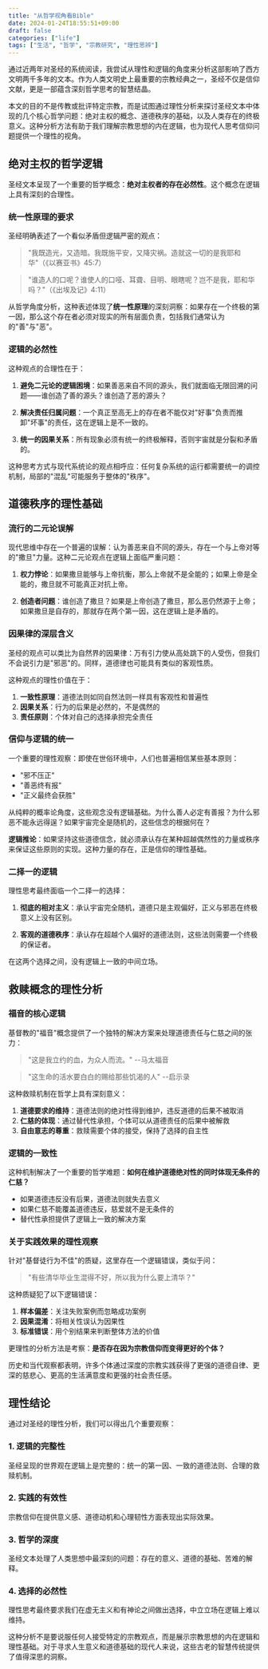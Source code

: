 ```yaml
---
title: "从哲学视角看Bible"
date: 2024-01-24T18:55:51+09:00
draft: false
categories: ["life"]
tags: ["生活", "哲学", "宗教研究", "理性思辨"]
---
```


通过近两年对圣经的系统阅读，我尝试从理性和逻辑的角度来分析这部影响了西方文明两千多年的文本。作为人类文明史上最重要的宗教经典之一，圣经不仅是信仰文献，更是一部蕴含深刻哲学思考的智慧结晶。

本文的目的不是传教或批评特定宗教，而是试图通过理性分析来探讨圣经文本中体现的几个核心哲学问题：绝对主权的概念、道德秩序的基础，以及人类存在的终极意义。这种分析方法有助于我们理解宗教思想的内在逻辑，也为现代人思考信仰问题提供一个理性的视角。

## 绝对主权的哲学逻辑

圣经文本呈现了一个重要的哲学概念：**绝对主权者的存在必然性**。这个概念在逻辑上具有深刻的合理性。

### 统一性原理的要求

圣经明确表述了一个看似矛盾但逻辑严密的观点：

>"我既造光，又造暗。我既施平安，又降灾祸。造就这一切的是我耶和华"（《以赛亚书》45:7）

>"谁造人的口呢？谁使人的口哑、耳聋、目明、眼瞎呢？岂不是我，耶和华吗？"（《出埃及记》4:11）

从哲学角度分析，这种表述体现了**统一性原理**的深刻洞察：如果存在一个终极的第一因，那么这个存在者必须对现实的所有层面负责，包括我们通常认为的"善"与"恶"。

### 逻辑的必然性

这种观点的合理性在于：

1. **避免二元论的逻辑困境**：如果善恶来自不同的源头，我们就面临无限回溯的问题——谁创造了善的源头？谁创造了恶的源头？

2. **解决责任归属问题**：一个真正至高无上的存在者不能仅对"好事"负责而推卸"坏事"的责任，这在逻辑上是不一致的。

3. **统一的因果关系**：所有现象必须有统一的终极解释，否则宇宙就是分裂和矛盾的。

这种思考方式与现代系统论的观点相呼应：任何复杂系统的运行都需要统一的调控机制，局部的"混乱"可能服务于整体的"秩序"。

## 道德秩序的理性基础

### 流行的二元论误解

现代思维中存在一个普遍的误解：认为善恶来自不同的源头，存在一个与上帝对等的"撒旦"力量。这种二元论观点在逻辑上面临严重问题：

1. **权力悖论**：如果撒旦能够与上帝抗衡，那么上帝就不是全能的；如果上帝是全能的，撒旦就不可能真正对抗上帝。

2. **创造者问题**：谁创造了撒旦？如果是上帝创造了撒旦，那么恶仍然源于上帝；如果撒旦是自存的，那就存在两个第一因，这在逻辑上是矛盾的。

### 因果律的深层含义

圣经的观点可以类比为自然界的因果律：万有引力使从高处跳下的人受伤，但我们不会说引力是"邪恶"的。同样，道德律也可能具有类似的客观性质。

这种观点的理性价值在于：

1. **一致性原理**：道德法则如同自然法则一样具有客观性和普遍性
2. **因果关系**：行为的后果是必然的，不是偶然的
3. **责任原则**：个体对自己的选择承担完全责任

### 信仰与逻辑的统一

一个重要的理性观察：即使在世俗环境中，人们也普遍相信某些基本原则：

- "邪不压正"
- "善恶终有报"
- "正义最终会获胜"

从纯粹的概率论角度，这些观念没有逻辑基础。为什么善人必定有善报？为什么邪恶不能永远得逞？如果宇宙完全是随机的，这些信念的根据何在？

**逻辑推论**：如果坚持这些道德信念，就必须承认存在某种超越偶然性的力量或秩序来保证这些原则的实现。这种力量的存在，正是信仰的理性基础。

### 二择一的逻辑

理性思考最终面临一个二择一的选择：

1. **彻底的相对主义**：承认宇宙完全随机，道德只是主观偏好，正义与邪恶在终极意义上没有区别。

2. **客观的道德秩序**：承认存在超越个人偏好的道德法则，这些法则需要一个终极的保证者。

在这两个选择之间，没有逻辑上一致的中间立场。

## 救赎概念的理性分析

### 福音的核心逻辑

基督教的"福音"概念提供了一个独特的解决方案来处理道德责任与仁慈之间的张力：

>"这是我立约的血，为众人而流。" --马太福音

>"这生命的活水要白白的赐给那些饥渴的人" --启示录

这种救赎机制在哲学上具有深刻意义：

1. **道德要求的维持**：道德法则的绝对性得到维护，违反道德的后果不被取消
2. **仁慈的体现**：通过替代性承担，个体可以从道德责任的后果中被解救
3. **自由意志的尊重**：救赎需要个体的接受，保持了选择的自主性

### 逻辑的一致性

这种机制解决了一个重要的哲学难题：**如何在维护道德绝对性的同时体现无条件的仁慈？**

- 如果道德违反没有后果，道德法则就失去意义
- 如果仁慈不能覆盖道德违反，慈爱就不是无条件的
- 替代性承担提供了逻辑上一致的解决方案

### 关于实践效果的理性观察

针对"基督徒行为不佳"的质疑，这里存在一个逻辑错误，类似于问：

>"有些清华毕业生混得不好，所以我为什么要上清华？"

这种质疑犯了以下逻辑错误：

1. **样本偏差**：关注失败案例而忽略成功案例
2. **因果混淆**：将相关性误认为因果性
3. **标准错误**：用个别结果来判断整体方法的价值

更理性的分析方法是考察：**是否存在因为宗教信仰而变得更好的个体？**

历史和当代观察都表明，许多个体通过深度的宗教实践获得了更强的道德自律、更深的慈悲心、更高的生活满意度和更强的社会责任感。

## 理性结论

通过对圣经的理性分析，我们可以得出几个重要观察：

### 1. 逻辑的完整性
圣经呈现的世界观在逻辑上是完整的：统一的第一因、一致的道德法则、合理的救赎机制。

### 2. 实践的有效性
宗教信仰在提供意义感、道德动机和心理韧性方面表现出实际效果。

### 3. 哲学的深度
圣经文本处理了人类思想中最深刻的问题：存在的意义、道德的基础、苦难的解释。

### 4. 选择的必然性
理性思考最终要求我们在虚无主义和有神论之间做出选择，中立立场在逻辑上难以维持。

这种分析不是要说服任何人接受特定的宗教观点，而是展示宗教思想的内在逻辑和理性基础。对于寻求人生意义和道德基础的现代人来说，这些古老的智慧传统提供了值得深思的洞察。
